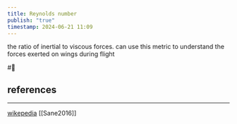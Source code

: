 ```yaml
---
title: Reynolds number
publish: "true"
timestamp: 2024-06-21 11:09
---
```

the ratio of inertial to viscous forces. can use this metric to understand the forces exerted on wings during flight


#🥚 
## references
---
[wikepedia](https://en.wikipedia.org/wiki/Reynolds_number)
[[Sane2016]]